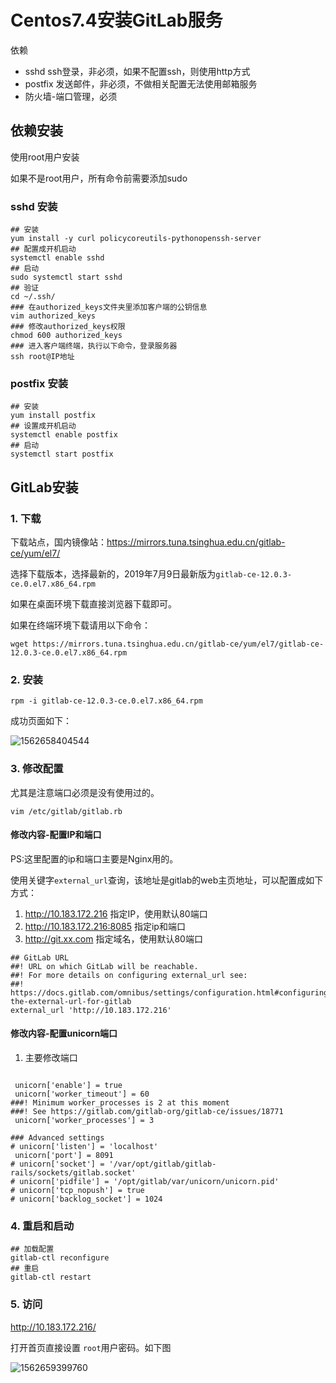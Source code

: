 # Centos7.4安装GitLab服务

依赖

*  sshd  ssh登录，非必须，如果不配置ssh，则使用http方式
*  postfix  发送邮件，非必须，不做相关配置无法使用邮箱服务
*  防火墙-端口管理，必须

## 依赖安装

使用root用户安装

如果不是root用户，所有命令前需要添加sudo

### sshd 安装

```shell
## 安装
yum install -y curl policycoreutils-pythonopenssh-server
## 配置成开机启动
systemctl enable sshd  
## 启动
sudo systemctl start sshd
## 验证
cd ~/.ssh/
### 在authorized_keys文件夹里添加客户端的公钥信息
vim authorized_keys
### 修改authorized_keys权限
chmod 600 authorized_keys
### 进入客户端终端，执行以下命令，登录服务器
ssh root@IP地址

```

### postfix 安装



```shell
## 安装
yum install postfix
## 设置成开机启动
systemctl enable postfix
## 启动
systemctl start postfix
```

## GitLab安装

### 1. 下载

下载站点，国内镜像站：https://mirrors.tuna.tsinghua.edu.cn/gitlab-ce/yum/el7/

选择下载版本，选择最新的，2019年7月9日最新版为`gitlab-ce-12.0.3-ce.0.el7.x86_64.rpm`

如果在桌面环境下载直接浏览器下载即可。

如果在终端环境下载请用以下命令：

```shell
wget https://mirrors.tuna.tsinghua.edu.cn/gitlab-ce/yum/el7/gitlab-ce-12.0.3-ce.0.el7.x86_64.rpm
```

### 2. 安装

```shell
rpm -i gitlab-ce-12.0.3-ce.0.el7.x86_64.rpm
```

成功页面如下：

![1562658404544](C:\Users\lwx745500\AppData\Roaming\Typora\typora-user-images\1562658404544.png)



### 3. 修改配置

尤其是注意端口必须是没有使用过的。

```shell
vim /etc/gitlab/gitlab.rb
```

#### 修改内容-配置IP和端口

PS:这里配置的ip和端口主要是Nginx用的。

使用关键字`external_url`查询，该地址是gitlab的web主页地址，可以配置成如下方式：

1.  http://10.183.172.216   指定IP，使用默认80端口
2.  http://10.183.172.216:8085  指定ip和端口
3.  http://git.xx.com  指定域名，使用默认80端口

```shell
## GitLab URL
##! URL on which GitLab will be reachable.
##! For more details on configuring external_url see:
##! https://docs.gitlab.com/omnibus/settings/configuration.html#configuring-the-external-url-for-gitlab
external_url 'http://10.183.172.216'

```

#### 修改内容-配置unicorn端口

1. 主要修改端口

```shell

 unicorn['enable'] = true
 unicorn['worker_timeout'] = 60
###! Minimum worker_processes is 2 at this moment
###! See https://gitlab.com/gitlab-org/gitlab-ce/issues/18771
 unicorn['worker_processes'] = 3

### Advanced settings
# unicorn['listen'] = 'localhost'
 unicorn['port'] = 8091
# unicorn['socket'] = '/var/opt/gitlab/gitlab-rails/sockets/gitlab.socket'
# unicorn['pidfile'] = '/opt/gitlab/var/unicorn/unicorn.pid'
# unicorn['tcp_nopush'] = true
# unicorn['backlog_socket'] = 1024

```

### 4. 重启和启动

```shell
## 加载配置
gitlab-ctl reconfigure
## 重启
gitlab-ctl restart

```



### 5. 访问

http://10.183.172.216/

打开首页直接设置 `root`用户密码。如下图



![1562659399760](C:\Users\lwx745500\AppData\Roaming\Typora\typora-user-images\1562659399760.png)